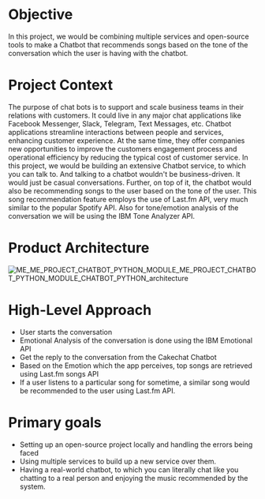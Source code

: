 # Objective
In this project, we would be combining multiple services and open-source tools to make a Chatbot that recommends songs based on the tone of the conversation which the user is having with the chatbot.

# Project Context
The purpose of chat bots is to support and scale business teams in their relations with customers. It could live in any major chat applications like Facebook Messenger, Slack, Telegram, Text Messages, etc. Chatbot applications streamline interactions between people and services, enhancing customer experience. At the same time, they offer companies new opportunities to improve the customers engagement process and operational efficiency by reducing the typical cost of customer service.
In this project, we would be building an extensive Chatbot service, to which you can talk to. And talking to a chatbot wouldn't be business-driven. It would just be casual conversations. Further, on top of it, the chatbot would also be recommending songs to the user based on the tone of the user. This song recommendation feature employs the use of Last.fm API, very much similar to the popular Spotify API. Also for tone/emotion analysis of the conversation we will be using the IBM Tone Analyzer API.

# Product Architecture
![ME_ME_PROJECT_CHATBOT_PYTHON_MODULE_ME_PROJECT_CHATBOT_PYTHON_MODULE_CHATBOT_PYTHON_architecture](https://github.com/NebulaTris/vibescape/assets/94922914/c382eeb0-9eab-4430-9613-43023f32c8c7)

# High-Level Approach
- User starts the conversation
- Emotional Analysis of the conversation is done using the IBM Emotional API
- Get the reply to the conversation from the Cakechat Chatbot
- Based on the Emotion which the app perceives, top songs are retrieved using Last.fm songs API
- If a user listens to a particular song for sometime, a similar song would be recommended to the user using Last.fm API.

# Primary goals
- Setting up an open-source project locally and handling the errors being faced
- Using multiple services to build up a new service over them.
- Having a real-world chatbot, to which you can literally chat like you chatting to a real person and enjoying the music recommended by the system.
